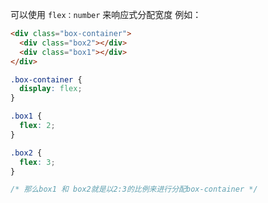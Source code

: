 可以使用 `flex：number` 来响应式分配宽度
例如：

```html
<div class="box-container">
  <div class="box2"></div>
  <div class="box1"></div>
</div>
```

```css
.box-container {
  display: flex;
}

.box1 {
  flex: 2;
}

.box2 {
  flex: 3;
}

/* 那么box1 和 box2就是以2:3的比例来进行分配box-container */
```
